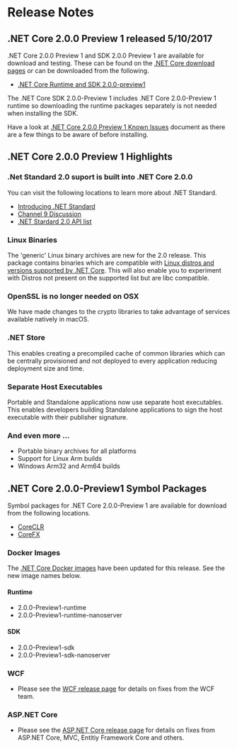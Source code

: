 # Release Notes

## .NET Core 2.0.0 Preview 1 released 5/10/2017

.NET Core 2.0.0 Preview 1 and SDK 2.0.0 Preview 1 are available for download and testing. These can be found on the [.NET Core download pages](https://www.microsoft.com/net/core/preview) or can be downloaded from the following.

* [.NET Core Runtime and SDK 2.0.0-preview1](https://github.com/dotnet/core/blob/master/release-notes/download-archives/2.0.0-preview1-download.md)

The .NET Core SDK 2.0.0-Preview 1 includes .NET Core 2.0.0-Preview 1 runtime so downloading the runtime packages separately is not needed when installing the SDK.

Have a look at [.NET Core 2.0.0 Preview 1 Known Issues](2.0.0-preview1-known-issues.md) document as there are a few things to be aware of before installing.

## .NET Core 2.0.0 Preview 1 Highlights

### .Net Standard 2.0 suport is built into .NET Core 2.0.0

You can visit the following locations to learn more about .NET Standard.

* [Introducing .NET Standard](https://blogs.msdn.microsoft.com/dotnet/2016/09/26/introducing-net-standard/)
* [Channel 9 Discussion](https://channel9.msdn.com/Shows/On-NET/Immo-Landwerth-Net-Standard)
* [.NET Stardard 2.0 API list](https://github.com/dotnet/standard/blob/master/docs/versions/netstandard2.0.md)

### Linux Binaries

The 'generic' Linux binary archives are new for the 2.0 release. This package contains binaries which are compatible with [Linux distros and versions supported by .NET Core](https://github.com/dotnet/core/blob/master/roadmap.md). This will also enable you to experiment with Distros not present on the supported list but are libc compatible.

### OpenSSL is no longer needed on OSX

We have made changes to the crypto libraries to take advantage of services available natively in macOS.

### .NET Store

This enables creating a precompiled cache of common libraries which can be centrally provisioned and not deployed to every application reducing deployment size and time.

### Separate Host Executables

Portable and Standalone applications now use separate host executables. This enables developers building Standalone applications to sign the host executable with their publisher signature.

### And even more ...

* Portable binary archives for all platforms
* Support for Linux Arm builds
* Windows Arm32 and Arm64 builds

## .NET Core 2.0.0-Preview1 Symbol Packages

Symbol packages for .NET Core 2.0.0-Preview 1 are available for download from the following locations.

* [CoreCLR](https://go.microsoft.com/fwlink/?LinkID=848978)
* [CoreFX](https://go.microsoft.com/fwlink/?LinkID=848983)

### Docker Images

The [.NET Core Docker images](https://hub.docker.com/r/microsoft/dotnet/) have been updated for this release. See the new image names below.

#### Runtime

* 2.0.0-Preview1-runtime
* 2.0.0-Preview1-runtime-nanoserver

#### SDK

* 2.0.0-Preview1-sdk
* 2.0.0-Preview1-sdk-nanoserver

### WCF

* Please see the [WCF release page](https://github.com/dotnet/wcf/releases/tag/v2.0.0-preview1) for details on fixes from the WCF team.

### ASP.NET Core

* Please see the [ASP.NET Core release page](https://github.com/aspnet/home/releases/2.0.0-preview1) for details on fixes from ASP.NET Core, MVC, Entitiy Framework Core and others.

